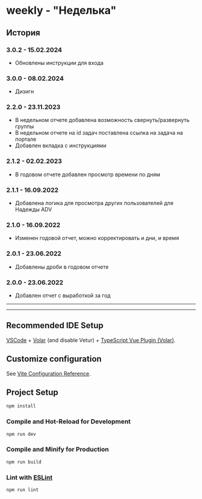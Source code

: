 # weekly - "Неделька"

## История

### 3.0.2 - 15.02.2024
- Обновлены инструкции для входа

### 3.0.0 - 08.02.2024
- Дизигн

### 2.2.0 - 23.11.2023
- В недельном отчете добавлена возможность свернуть/развернуть группы
- В недельном отчете на id задач поставлена ссылка на задача на портале
- Добавлен вкладка с инструкциями

### 2.1.2 - 02.02.2023
- В годовом отчете добавлен просмотр времени по дням

### 2.1.1 - 16.09.2022
- Добавлена логика для просмотра других пользователей для Надежды ADV

### 2.1.0 - 16.09.2022
- Изменен годовой отчет, можно корректировать и дни, и время

### 2.0.1 - 23.06.2022
- Добавлены дроби в годовом отчете

### 2.0.0 - 23.06.2022
- Добавлен отчет с выработкой за год

---
---

## Recommended IDE Setup

[VSCode](https://code.visualstudio.com/) + [Volar](https://marketplace.visualstudio.com/items?itemName=johnsoncodehk.volar) (and disable Vetur) + [TypeScript Vue Plugin (Volar)](https://marketplace.visualstudio.com/items?itemName=johnsoncodehk.vscode-typescript-vue-plugin).

## Customize configuration

See [Vite Configuration Reference](https://vitejs.dev/config/).

## Project Setup

```sh
npm install
```

### Compile and Hot-Reload for Development

```sh
npm run dev
```

### Compile and Minify for Production

```sh
npm run build
```

### Lint with [ESLint](https://eslint.org/)

```sh
npm run lint
```
